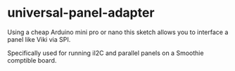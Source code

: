universal-panel-adapter
=======================

Using a cheap Arduino mini pro or nano this sketch allows you to interface a panel like Viki via SPI.

Specifically used for running iI2C and parallel panels on a Smoothie comptible board.
